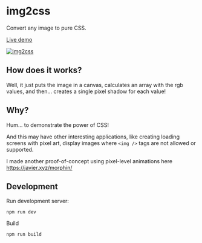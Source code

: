 # img2css

Convert any image to pure CSS.

[Live demo](https://javier.xyz/img2css/)

[![img2css](docs-assets/screenshot.jpg)](https://javier.xyz/img2css/)

## How does it works?

Well, it just puts the image in a canvas, calculates an array with the rgb values, and then... creates a single pixel shadow for each value!

## Why?

Hum... to demonstrate the power of CSS!

And this may have other interesting applications, like creating loading screens with pixel art, display images where `<img />` tags are not allowed or supported.

I made another proof-of-concept using pixel-level animations here https://javier.xyz/morphin/

## Development

Run development server:

```
npm run dev
```

Build

```
npm run build
```
